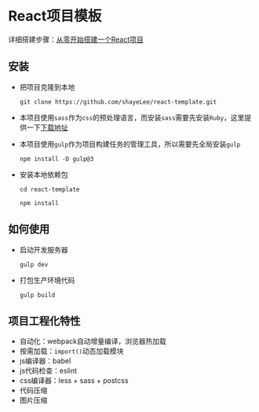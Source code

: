 # React项目模板

详细搭建步骤：[从零开始搭建一个React项目](./doc/guide.md)

## 安装

- 把项目克隆到本地

  ```
  git clone https://github.com/shayeLee/react-template.git
  ```

- 本项目使用`sass`作为`css`的预处理语言，而安装`sass`需要先安装`Ruby`，这里提供一下[下载地址](https://rubyinstaller.org/downloads/)

- 本项目使用`gulp`作为项目构建任务的管理工具，所以需要先全局安装`gulp`

  ```
  npm install -D gulp@3
  ```

- 安装本地依赖包

  ```
  cd react-template
  ```

  ```
  npm install
  ```

## 如何使用

- 启动开发服务器

  ```
  gulp dev
  ```

- 打包生产环境代码

  ```
  gulp build
  ```

## 项目工程化特性

- 自动化：webpack自动增量编译，浏览器热加载
- 按需加载：`import()`动态加载模块
- js编译器：babel
- js代码检查：eslint
- css编译器：less + sass + postcss
- 代码压缩
- 图片压缩



